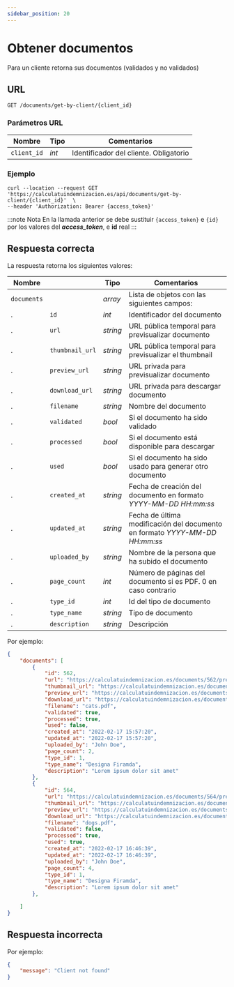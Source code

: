```yaml
---
sidebar_position: 20
---
```


# Obtener documentos

Para un cliente retorna sus documentos (validados y no validados)

## URL

```
GET /documents/get-by-client/{client_id}
```

### Parámetros URL

Nombre | Tipo |  Comentarios 
--- | --- | --- | 
`client_id` | _int_ | Identificador del cliente. Obligatorio

### Ejemplo

```shell
curl --location --request GET 'https://calculatuindemnizacion.es/api/documents/get-by-client/{client_id}'  \
--header 'Authorization: Bearer {access_token}'
```

:::note Nota
En la llamada anterior se debe sustituir `{access_token}` e `{id}` por los valores del **_access_token_**, e **id** real
:::

## Respuesta correcta

La respuesta retorna los siguientes valores:

Nombre |  | Tipo | Comentarios 
--- | --- | --- | --- |
`documents` |  | _array_ | Lista de objetos con las siguientes campos:
. | `id` | _int_ | Identificador del documento
. | `url` | _string_ | URL pública temporal para previsualizar documento
. | `thumbnail_url` | _string_ | URL pública temporal para previsualizar el thumbnail
. | `preview_url` | _string_ | URL privada para previsualizar documento
. | `download_url` | _string_ | URL privada para descargar documento
. | `filename` | _string_ | Nombre del documento
. | `validated` | _bool_ | Si el documento ha sido validado
. | `processed` | _bool_ | Si el documento está disponible para descargar
. | `used` | _bool_ | Si el documento ha sido usado para generar otro documento
. | `created_at` | _string_ | Fecha de creación del documento en formato _YYYY-MM-DD HH:mm:ss_
. | `updated_at` | _string_ | Fecha de última modificación del documento en formato _YYYY-MM-DD HH:mm:ss_
. | `uploaded_by` | _string_ | Nombre de la persona que ha subido el documento
. | `page_count` | _int_ | Número de páginas del documento si es PDF. 0 en caso contrario
. | `type_id` | _int_ | Id del tipo de documento
. | `type_name` | _string_ | Tipo de documento
. | `description` | _string_ | Descripción


Por ejemplo:

```json title="Status: 200 Ok"
{
    "documents": [
        {
            "id": 562,
            "url": "https://calculatuindemnizacion.es/documents/562/preview?tk=123645",
            "thumbnail_url": "https://calculatuindemnizacion.es/documents/562/thumbnail?tk=123645",
            "preview_url": "https://calculatuindemnizacion.es/documents/562/preview",
            "download_url": "https://calculatuindemnizacion.es/documents/562/download",
            "filename": "cats.pdf",            
            "validated": true,
            "processed": true,
            "used": false,
            "created_at": "2022-02-17 15:57:20",
            "updated_at": "2022-02-17 15:57:20",
            "uploaded_by": "John Doe",
            "page_count": 2,
            "type_id": 1,
            "type_name": "Designa Firamda",
            "description": "Lorem ipsum dolor sit amet"
        },
        {
            "id": 564, 
            "url": "https://calculatuindemnizacion.es/documents/564/preview?tk=123f235",
            "thumbnail_url": "https://calculatuindemnizacion.es/documents/564/thumbnail?tk=123f235",
            "preview_url": "https://calculatuindemnizacion.es/documents/564/preview",
            "download_url": "https://calculatuindemnizacion.es/documents/564/download",
            "filename": "dogs.pdf",
            "validated": false,
            "processed": true,
            "used": true,
            "created_at": "2022-02-17 16:46:39",
            "updated_at": "2022-02-17 16:46:39",
            "uploaded_by": "John Doe",
            "page_count": 4,
            "type_id": 1,
            "type_name": "Designa Firamda",
            "description": "Lorem ipsum dolor sit amet"
        },

    ]
}
```

## Respuesta incorrecta

Por ejemplo:

```json title="Status: 404 Not found"
{
    "message": "Client not found"
}
```